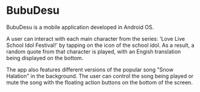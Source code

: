 # BubuDesu

BubuDesu is a mobile application developed in Android OS.

A user can interact with each main character from the series: 'Love Live School Idol Festival!' by tapping on the icon of the school idol. As a result, a random quote from that character is played, with an Engish translation being displayed on the bottom. 

The app also features different versions of the popular song "Snow Halation" in the background. The user can control the song being played or mute the song with the floating action buttons on the bottom of the screen. 
